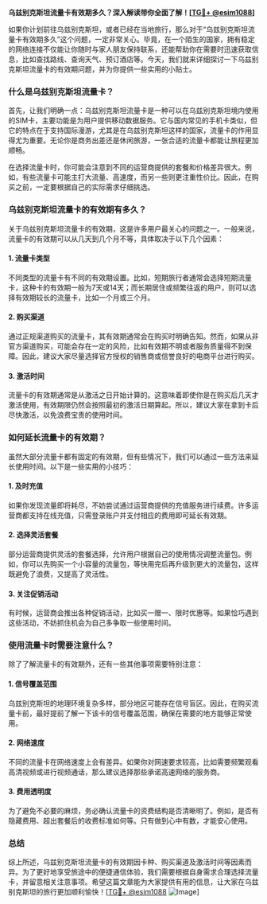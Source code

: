 **乌兹别克斯坦流量卡有效期多久？深入解读带你全面了解！[[TG💪+ @esim1088](https://t.me/s/esim1088)]**

如果你计划前往乌兹别克斯坦，或者已经在当地旅行，那么对于“乌兹别克斯坦流量卡有效期多久”这个问题，一定非常关心。毕竟，在一个陌生的国家，拥有稳定的网络连接不仅能让你随时与家人朋友保持联系，还能帮助你在需要时迅速获取信息，比如查找路线、查询天气、预订酒店等。今天，我们就来详细探讨一下乌兹别克斯坦流量卡的有效期问题，并为你提供一些实用的小贴士。

### 什么是乌兹别克斯坦流量卡？

首先，让我们明确一点：乌兹别克斯坦流量卡是一种可以在乌兹别克斯坦境内使用的SIM卡，主要功能是为用户提供移动数据服务。它与国内常见的手机卡类似，但它的特点在于支持国际漫游，尤其是在乌兹别克斯坦这样的国家，流量卡的作用显得尤为重要。无论你是商务出差还是休闲旅游，一张合适的流量卡都能让旅程更加顺畅。

在选择流量卡时，你可能会注意到不同的运营商提供的套餐和价格差异很大。例如，有些流量卡可能主打大流量、高速度，而另一些则更注重性价比。因此，在购买之前，一定要根据自己的实际需求仔细挑选。

### 乌兹别克斯坦流量卡的有效期有多久？

关于乌兹别克斯坦流量卡的有效期，这是许多用户最关心的问题之一。一般来说，流量卡的有效期可以从几天到几个月不等，具体取决于以下几个因素：

#### 1. **流量卡类型**
不同类型的流量卡有不同的有效期设置。比如，短期旅行者通常会选择短期流量卡，这种卡的有效期一般为7天或14天；而长期居住或频繁往返的用户，则可以选择有效期较长的流量卡，比如一个月或三个月。

#### 2. **购买渠道**
通过正规渠道购买的流量卡，其有效期通常会在购买时明确告知。然而，如果从非官方渠道购买，可能会存在一定的风险，比如有效期不明或者服务质量得不到保障。因此，建议大家尽量选择官方授权的销售商或信誉良好的电商平台进行购买。

#### 3. **激活时间**
流量卡的有效期通常是从激活之日开始计算的。这意味着即使你是在购买后几天才激活使用，有效期限仍然会按照最初的激活日期算起。所以，建议大家在拿到卡后尽快激活，以免浪费宝贵的使用时间。

### 如何延长流量卡的有效期？

虽然大部分流量卡都有固定的有效期，但有些情况下，我们可以通过一些方法来延长使用时间。以下是一些实用的小技巧：

#### 1. **及时充值**
如果你发现流量即将耗尽，不妨尝试通过运营商提供的充值服务进行续费。许多运营商都支持在线充值，只需登录账户并支付相应的费用即可延长有效期。

#### 2. **选择灵活套餐**
部分运营商提供灵活的套餐选择，允许用户根据自己的使用情况调整流量包。例如，你可以先购买一个小容量的流量包，等快用完后再升级到更大的流量包，这样既避免了浪费，又提高了灵活性。

#### 3. **关注促销活动**
有时候，运营商会推出各种促销活动，比如买一赠一、限时优惠等。如果恰巧遇到这些活动，不妨抓住机会为自己多争取一些使用时间。

### 使用流量卡时需要注意什么？

除了了解流量卡的有效期外，还有一些其他事项需要特别注意：

#### 1. **信号覆盖范围**
乌兹别克斯坦的地理环境复杂多样，部分地区可能存在信号盲区。因此，在购买流量卡前，最好提前了解一下该卡的信号覆盖范围，确保在需要的地方能够正常使用。

#### 2. **网络速度**
不同的流量卡在网络速度上会有差异。如果你对网速要求较高，比如需要频繁观看高清视频或进行视频通话，那么建议选择那些承诺高速网络的服务商。

#### 3. **费用透明度**
为了避免不必要的麻烦，务必确认流量卡的资费结构是否清晰明了。例如，是否有隐藏费用、超出套餐后的收费标准如何等。只有做到心中有数，才能安心使用。

### 总结

综上所述，乌兹别克斯坦流量卡的有效期因卡种、购买渠道及激活时间等因素而异。为了更好地享受旅途中的便捷通信体验，我们需要根据自身需求合理选择流量卡，并留意相关注意事项。希望这篇文章能为大家提供有用的信息，让大家在乌兹别克斯坦的旅行更加顺利愉快！[[TG💪+ @esim1088](https://t.me/s/esim1088) ![Image](https://i.postimg.cc/4NQfJmqS/Snipaste-2025-05-13-00-14-12.png)]